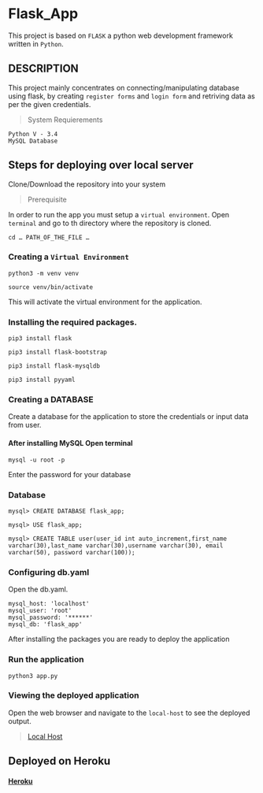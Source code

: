 # Flask_App

This project is based on `FLASK` a python web development framework written in `Python`.

## DESCRIPTION

This project mainly concentrates on connecting/manipulating database using flask, by creating `register forms` and `login form` and retriving data as per the given credentials.

> System Requierements
```shell
Python V - 3.4
MySQL Database
```

## Steps for deploying over local server

Clone/Download the repository into your system

> Prerequisite

In order to run the app you must setup a `virtual environment`.
Open `terminal` and go to th directory where the repository is cloned.
```shell
cd … PATH_OF_THE_FILE …
```
### Creating a `Virtual Environment`

```shell
python3 -m venv venv
```
```shell
source venv/bin/activate
```
This will activate the virtual environment for the application.

### Installing the required packages. 
```shell
pip3 install flask
```
```shell
pip3 install flask-bootstrap
```
```shell
pip3 install flask-mysqldb
```
```shell
pip3 install pyyaml
```
### Creating a DATABASE

Create a database for the application to store the credentials or input data from user.
#### After installing MySQL Open terminal
```shell
mysql -u root -p
```
Enter the password for your database

### Database 
```shell
mysql> CREATE DATABASE flask_app;
```
```shell
mysql> USE flask_app;
```

```shell
mysql> CREATE TABLE user(user_id int auto_increment,first_name varchar(30),last_name varchar(30),username varchar(30), email varchar(50), password varchar(100));
```
### Configuring db.yaml
Open the db.yaml.

```shell
mysql_host: 'localhost'
mysql_user: 'root'
mysql_password: '******'
mysql_db: 'flask_app'
```

After installing the packages you are ready to deploy the application

### Run the application
```shell
python3 app.py
```

### Viewing the deployed application
Open the web browser and navigate to the `local-host` to see the deployed output.
> [Local Host](http://127.0.0.1:5000/)

## Deployed on Heroku
#### [Heroku](https://fierce-brook-79447.herokuapp.com/)
